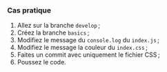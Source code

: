 ### Cas pratique

1. Allez sur la branche `develop` ;
2. Créez la branche `basics` ;
3. Modifiez le message du `console.log` du `index.js` ;
4. Modifiez le message la couleur du `index.css` ;
5. Faites un commit avec uniquement le fichier CSS ;
6. Poussez le code.
